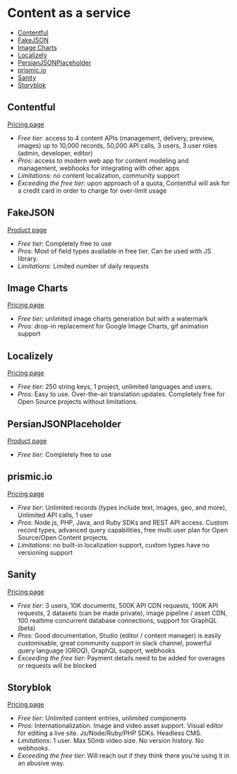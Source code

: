 # Content as a service

<!-- TOC depthFrom:2 -->

- [Contentful](#contentful)
- [FakeJSON](#fakejson)
- [Image Charts](#image-charts)
- [Localizely](#localizely)
- [PersianJSONPlaceholder](#persianjsonplaceholder)
- [prismic.io](#prismicio)
- [Sanity](#sanity)
- [Storyblok](#storyblok)

<!-- /TOC -->

## Contentful

[Pricing page](https://www.contentful.com/pricing/)

* *Free tier*: access to 4 content APIs (management, delivery, preview, images) up to 10,000 records, 50,000 API calls, 3 users, 3 user roles (admin, developer, editor)
* *Pros*: access to modern web app for content modeling and management, webhooks for integrating with other apps
* *Limitations*: no content localization, community support
* *Exceeding the free tier*: upon approach of a quota, Contentful will ask for a credit card in order to charge for over-limit usage

## FakeJSON

[Product page](https://fakejson.com/)

* *Free tier*: Completely free to use
* *Pros*: Most of field types available in free tier. Can be used with JS
	library.
* *Limitations*: Limited number of daily requests

## Image Charts

[Pricing page](https://image-charts.com/)

* *Free tier*: unlimited image charts generation but with a watermark
* *Pros*: drop-in replacement for Google Image Charts, gif animation support

## Localizely

[Pricing page](https://localizely.com/pricing/)

* *Free tier*: 250 string keys, 1 project, unlimited languages and users. 
* *Pros*: Easy to use. Over-the-air translation updates. Completely free for Open Source projects without limitations.

## PersianJSONPlaceholder

[Product page](https://jsonplaceholder.ir/)

* *Free tier*: Completely free to use

## prismic.io

[Pricing page](https://prismic.io/pricing)

* *Free tier*: Unlimited records (types include text, images, geo, and more), Unlimited API calls, 1 user
* *Pros*: Node.js, PHP, Java, and Ruby SDKs and REST API access. Custom record types, advanced query capabilities, free multi user plan for Open Source/Open Content projects.
* *Limitations*: no built-in localization support, custom types have no versioning support

## Sanity

[Pricing page](https://www.sanity.io/pricing/compare)

* *Free tier*: 3 users, 10K documents, 500K API CDN requests, 100K API requests, 2 datasets (can be made private), image pipeline / asset CDN, 100 realtime concurrent database connections, support for GraphQL (beta)
* *Pros*: Good documentation, Studio (editor / content manager) is easily customisable, great community support in slack channel, powerful query language (GROQ), GraphQL support, webhooks
* *Exceeding the free tier*: Payment details need to be added for overages or requests will be blocked

## Storyblok

[Pricing page](https://www.storyblok.com/pricing/)

* *Free tier*: Unlimited content entries, unlimited components
* *Pros*: Internationalization. Image and video asset support. Visual editor for editing a live site. Js/Node/Ruby/PHP SDKs. Headless CMS.
* *Limitations*: 1 user. Max 50mb video size. No version history. No webhooks.
* *Exceeding the free tier*: Will reach out if they think there you’re using it in an abusive way.
